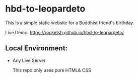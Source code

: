 # hbd-to-leopardeto

This is a simple static website for a Buddhist friend's birthday.

Live Demo: https://rocketsh.github.io/hbd-to-leopardeto/

## Local Environment:

- Any Live Server

  This repo only uses pure HTML& CSS
